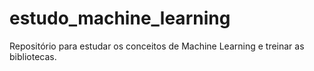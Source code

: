 # estudo_machine_learning
Repositório para estudar os conceitos de Machine Learning e treinar as bibliotecas.
